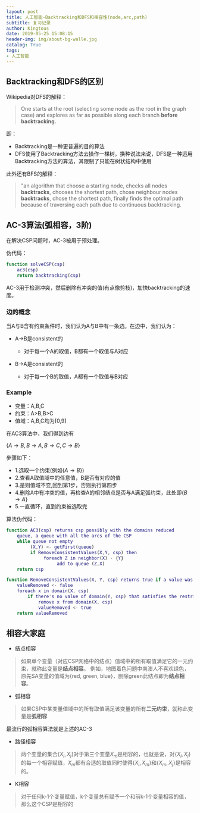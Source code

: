 ```yaml
---
layout: post
title: 人工智能-Backtracking和DFS和相容性(node,arc,path)
subtitle: 复习记录
author: Kingtous
date: 2019-05-25 15:08:15
header-img: img/about-bg-walle.jpg
catalog: True
tags:
- 人工智能
---
```


## Backtracking和DFS的区别

Wikipedia对DFS的解释：

> One starts at the root (selecting some node as the root in the graph case) and explores as far as possible along each branch **before backtracking.**

即：

- Backtracking是一种更普遍的目的算法
- DFS使用了Backtracking方法去操作一棵树，换种说法来说，DFS是一种运用Backtracking方法的算法，其限制了只能在树状结构中使用



此外还有BFS的解释：

> "an algorithm that choose a starting node, checks all nodes **backtracks**, chooses the shortest path, chose neighbour nodes **backtracks**, chose the shortest path, finally finds the optimal path because of traversing each path due to continuous backtracking.





## AC-3算法(弧相容，3阶)

在解决CSP问题时，AC-3被用于预处理。

伪代码：

```matlab
function solveCSP(csp)
    ac3(csp)
    return backtracking(csp)
```

AC-3用于检测冲突，然后删除有冲突的值(有点像剪枝)，加快backtracking的速度。

### 边的概念

当A与B含有约束条件时，我们认为A与B中有一条边。在边中，我们认为：

- A->B是consistent的
  - 对于每一个A的取值，B都有一个取值与A对应

- B->A是consistent的
  - 对于每一个B的取值，A都有一个取值与B对应



### Example

- 变量：A,B,C
- 约束：A>B,B>C
- 值域：A,B,C均为\[0,9\]

在AC3算法中，我们得到边有

$\{A\rightarrow B,B \rightarrow A,B \rightarrow C, C \rightarrow B\}$

步骤如下：

- 1.选取一个约束(例如$\{A\rightarrow B\}$)
- 2.查看A取值域中的任意值，B是否有对应的值
- 3.是则值域不变,回到第1步，否则执行第四步
- 4.删除A中有冲突的值，再检查A的相邻结点是否与A满足弧约束，此处即$\{B\rightarrow A\}$
- 5.一直循环，直到约束被选取完

算法伪代码：

```matlab
function AC3(csp) returns csp possibly with the domains reduced
    queue, a queue with all the arcs of the CSP
    while queue not empty
         (X,Y) <- getFirst(queue)
         if RemoveConsistentValues(X,Y, csp) then
              foreach Z in neighbor(X) - {Y}
                   add to queue (Z,X)
    return csp

function RemoveConsistentValues(X, Y, csp) returns true if a value was removed
    valueRemoved <- false
    foreach x in domain(X, csp)
        if there's no value of domain(Y, csp) that satisfies the restriction between X and Y then
            remove x from domain(X, csp)
            valueRemoved <- true
    return valueRemoved
```





## 相容大家庭

- 结点相容

>如果单个变量（对应CSP网络中的结点）值域中的所有取值满足它的一元约束，就称此变量是**结点相容**。 
>例如，地图着色问题中南澳人不喜欢绿色，原先SA变量的值域为{red, green, blue}，删除green此结点即为**结点相容**。

- 弧相容

> 如果CSP中某变量值域中的所有取值满足该变量的所有**二元约束**，就称此变量是**弧相容**

最流行的弧相容算法就是上述的AC-3

- 路径相容

> 两个变量的集合$\{X_i,X_j\}$对于第三个变量$X_m$是相容的，也就是说，对$\{X_i,X_j\}$的每一个相容赋值，$X_m$都有合适的取值同时使得$\{X_i,X_m\}$和$\{X_m,X_j\}$是相容的。

- K相容

> 对于任何k-1个变量赋值，k个变量总有赋予一个和前k-1个变量相容的值，那么这个CSP是相容的